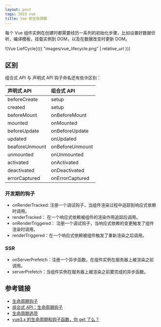 ```yaml
---
layout: post
tags: 2023 vue
title: Vue 的生命周期
---
```


每个 Vue 组件实例在创建时都需要经历一系列的初始化步骤，比如设置好数据侦听，编译模板，挂载实例到 DOM，以及在数据改变时更新 DOM。

![Vue LiefCycle]({{ "images/vue_lifecycle.png" | relative_url }})

## 区别

组合式 API 与 声明式 API 钩子命名还有些许区别：

| 声明式 API     | 组合式 API      |
| :------------- | :-------------- |
| beforeCreate   | setup           |
| created        | setup           |
| beforeMount    | onBeforeMount   |
| mounted        | onMounted       |
| beforeUpdate   | onBeforeUpdate  |
| updated        | onUpdated       |
| beaforeUnmount | onBeforeUnmount |
| unmounted      | onUnmounted     |
| activated      | onActivated     |
| deactivated    | onDeactivated   |
| errorCaptured  | onErrorCaptured |

### 开发期的钩子

- onRenderTracked: 注册一个调试钩子，当组件渲染过程中追踪到响应式依赖时调用。
- renderTracked： 在一个响应式依赖被组件的渲染作用追踪后调用。
- onRenderTriggered： 注册一个调试钩子，当响应式依赖的变更触发了组件渲染时调用。
- renderTriggered：在一个响应式依赖被组件触发了重新渲染之后调用。

### SSR

- onServerPrefetch：注册一个异步函数，在组件实例在服务器上被渲染之前调用。
- serverPrefetch：当组件实例在服务器上被渲染之前要完成的异步函数。

## 参考链接

- [生命周期钩子](https://cn.vuejs.org/guide/essentials/lifecycle.html)
- [组合式 API：生命周期钩子](https://cn.vuejs.org/api/composition-api-lifecycle.html)
- [生命周期选项](https://cn.vuejs.org/api/options-lifecycle.html)
- [vue3.x 的生命周期和钩子函数，你 get 了么？](https://juejin.cn/post/6997412902713950221)
